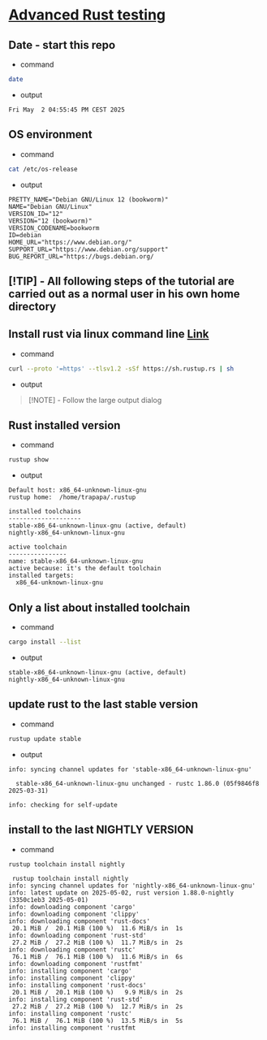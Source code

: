 # [Advanced Rust testing](https://rust-exercises.com/advanced-testing/00_intro/00_welcome.html)
<!--
# [Jupyter Notebook RUST Kernel](https://developers.stellar.org/docs/tools/developer-tools/jupyter-notebooks)

> [!NOTE] - Install jupyter rust kernel
>
> - Install Visual Studio Code (VSCode)
> - Install the Jupyter Notebook extension in VSCode
> - Install the evcxr Rust Jupyter kernel with:
> - cargo install --locked evcxr_jupyter
> - evcxr_jupyter --install
> - Run the Create: New Jupyter Notebook command in VSCode
> - Click the Select Kernel button in the top right
> - Select Jupyter Kernel...
> - Select Rust by searching for Rust
>
&nbsp;
-->

## Date - start this repo

- command

```bash
date
```

- output

```text
Fri May  2 04:55:45 PM CEST 2025
```

## OS environment

- command

```bash
cat /etc/os-release
```

- output
  
```text
PRETTY_NAME="Debian GNU/Linux 12 (bookworm)"
NAME="Debian GNU/Linux"
VERSION_ID="12"
VERSION="12 (bookworm)"
VERSION_CODENAME=bookworm
ID=debian
HOME_URL="https://www.debian.org/"
SUPPORT_URL="https://www.debian.org/support"
BUG_REPORT_URL="https://bugs.debian.org/
```

## [!TIP] - All following steps of the tutorial are carried out as a normal user in his own home directory

## Install rust via linux command line [Link](https://www.rust-lang.org/tools/install)

- command

```bash
curl --proto '=https' --tlsv1.2 -sSf https://sh.rustup.rs | sh
```

- output

> [!NOTE] - Follow the large output dialog

## Rust installed version

- command

```bash
rustup show
```

- output

```text
Default host: x86_64-unknown-linux-gnu
rustup home:  /home/trapapa/.rustup

installed toolchains
--------------------
stable-x86_64-unknown-linux-gnu (active, default)
nightly-x86_64-unknown-linux-gnu

active toolchain
----------------
name: stable-x86_64-unknown-linux-gnu
active because: it's the default toolchain
installed targets:
  x86_64-unknown-linux-gnu
```

## Only a list about installed toolchain

- command

```bash
cargo install --list
```

- output

```text
stable-x86_64-unknown-linux-gnu (active, default)
nightly-x86_64-unknown-linux-gnu
```

## update rust to the last stable version

- command

```bash
rustup update stable
```

- output

```text
info: syncing channel updates for 'stable-x86_64-unknown-linux-gnu'

  stable-x86_64-unknown-linux-gnu unchanged - rustc 1.86.0 (05f9846f8 2025-03-31)

info: checking for self-update
```

## install to the last NIGHTLY VERSION

- command

```bash
rustup toolchain install nightly
```

```text
 rustup toolchain install nightly
info: syncing channel updates for 'nightly-x86_64-unknown-linux-gnu'
info: latest update on 2025-05-02, rust version 1.88.0-nightly (3350c1eb3 2025-05-01)
info: downloading component 'cargo'
info: downloading component 'clippy'
info: downloading component 'rust-docs'
 20.1 MiB /  20.1 MiB (100 %)  11.6 MiB/s in  1s         
info: downloading component 'rust-std'
 27.2 MiB /  27.2 MiB (100 %)  11.7 MiB/s in  2s         
info: downloading component 'rustc'
 76.1 MiB /  76.1 MiB (100 %)  11.6 MiB/s in  6s         
info: downloading component 'rustfmt'
info: installing component 'cargo'
info: installing component 'clippy'
info: installing component 'rust-docs'
 20.1 MiB /  20.1 MiB (100 %)   9.9 MiB/s in  2s         
info: installing component 'rust-std'
 27.2 MiB /  27.2 MiB (100 %)  12.7 MiB/s in  2s         
info: installing component 'rustc'
 76.1 MiB /  76.1 MiB (100 %)  13.5 MiB/s in  5s         
info: installing component 'rustfmt
```
